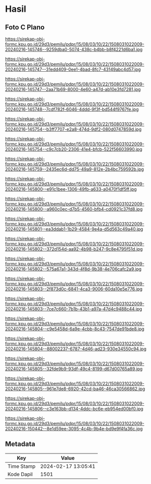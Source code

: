# Hasil

## Foto C Plano

https://sirekap-obj-formc.kpu.go.id/29d3/pemilu/pdpr/15/08/03/10/22/1508031022009-20240216-145746--9259dba0-5074-438c-b4bb-b8f4221d6ba1.jpg

https://sirekap-obj-formc.kpu.go.id/29d3/pemilu/pdpr/15/08/03/10/22/1508031022009-20240216-145747--31edd409-0ee1-4bad-8fc7-43149abc4d57.jpg

https://sirekap-obj-formc.kpu.go.id/29d3/pemilu/pdpr/15/08/03/10/22/1508031022009-20240216-145747--2aa71b69-8000-4e60-a47d-ab10e3fd7281.jpg

https://sirekap-obj-formc.kpu.go.id/29d3/pemilu/pdpr/15/08/03/10/22/1508031022009-20240216-145748--7cdf782f-6046-4ddd-9f3f-bd544f9767fe.jpg

https://sirekap-obj-formc.kpu.go.id/29d3/pemilu/pdpr/15/08/03/10/22/1508031022009-20240216-145754--b3ff7707-e2a8-474d-9df2-080d0747859d.jpg

https://sirekap-obj-formc.kpu.go.id/29d3/pemilu/pdpr/15/08/03/10/22/1508031022009-20240216-145754--c9c7cb20-2306-41e4-bfcb-522f56603990.jpg

https://sirekap-obj-formc.kpu.go.id/29d3/pemilu/pdpr/15/08/03/10/22/1508031022009-20240216-145759--2435ec6d-dd75-49a9-812e-2b4bc759592b.jpg

https://sirekap-obj-formc.kpu.go.id/29d3/pemilu/pdpr/15/08/03/10/22/1508031022009-20240216-145800--e91c1bee-1306-49fb-a633-a0470f1df5ff.jpg

https://sirekap-obj-formc.kpu.go.id/29d3/pemilu/pdpr/15/08/03/10/22/1508031022009-20240216-145800--a960c0ec-d7b5-4560-bfb4-cd0921c37fd8.jpg

https://sirekap-obj-formc.kpu.go.id/29d3/pemilu/pdpr/15/08/03/10/22/1508031022009-20240216-145801--ea3ddab1-1b29-4584-9e4a-d5d563c49a40.jpg

https://sirekap-obj-formc.kpu.go.id/29d3/pemilu/pdpr/15/08/03/10/22/1508031022009-20240216-145802--372d154d-aa92-4b98-b247-9c8e4795f51d.jpg

https://sirekap-obj-formc.kpu.go.id/29d3/pemilu/pdpr/15/08/03/10/22/1508031022009-20240216-145802--575a67a1-343d-4f8d-9b38-4e706cafc2a9.jpg

https://sirekap-obj-formc.kpu.go.id/29d3/pemilu/pdpr/15/08/03/10/22/1508031022009-20240216-145803--2f873d0c-6841-4ca3-9006-60da10e5e776.jpg

https://sirekap-obj-formc.kpu.go.id/29d3/pemilu/pdpr/15/08/03/10/22/1508031022009-20240216-145803--7ce7c660-7b1b-43b1-a97a-47d4c9488c44.jpg

https://sirekap-obj-formc.kpu.go.id/29d3/pemilu/pdpr/15/08/03/10/22/1508031022009-20240216-145804--c9e5458d-6a9e-4cbb-8c43-7547de91bde8.jpg

https://sirekap-obj-formc.kpu.go.id/29d3/pemilu/pdpr/15/08/03/10/22/1508031022009-20240216-145804--88002237-6787-4d46-ad23-930e34550c94.jpg

https://sirekap-obj-formc.kpu.go.id/29d3/pemilu/pdpr/15/08/03/10/22/1508031022009-20240216-145805--32fde9b9-93df-49c4-8199-d67d00765a89.jpg

https://sirekap-obj-formc.kpu.go.id/29d3/pemilu/pdpr/15/08/03/10/22/1508031022009-20240216-145805--961e7de8-6920-42cd-ba46-46ca30566862.jpg

https://sirekap-obj-formc.kpu.go.id/29d3/pemilu/pdpr/15/08/03/10/22/1508031022009-20240216-145806--c3e163bb-d134-4ddc-bc6e-eb954ed00bf0.jpg

https://sirekap-obj-formc.kpu.go.id/29d3/pemilu/pdpr/15/08/03/10/22/1508031022009-20240216-150442--8e1d59ee-3095-4c4b-9b4e-bd9e9f4fa36c.jpg


## Metadata

| Key        | Value               |
| ---------- | ------------------- |
| Time Stamp | 2024-02-17 13:05:41 |
| Kode Dapil | 1501                |



